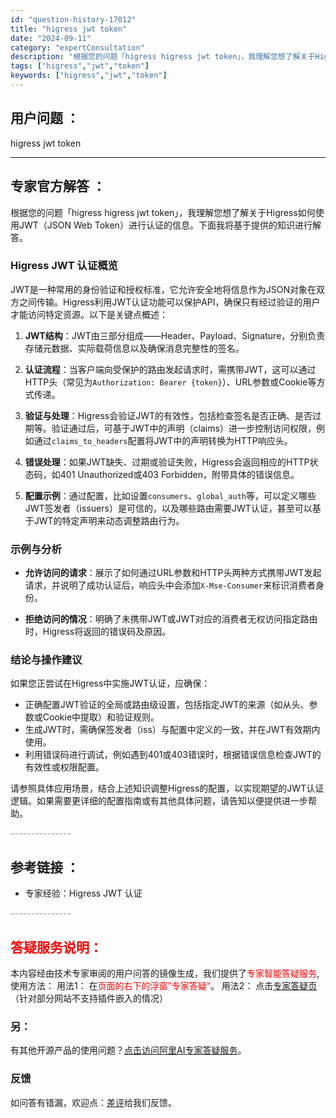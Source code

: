 ```yaml
---
id: "question-history-17012"
title: "higress jwt token"
date: "2024-09-11"
category: "expertConsultation"
description: "根据您的问题「higress higress jwt token」，我理解您想了解关于Higress如何使用JWT（JSON Web Token）进行认证的信息。下面我将基于提供的知识进行解答。### Higress JWT 认证概览JWT是一种常用的身份验证和授权标准，它允许安全地将信息作为JSO"
tags: ["higress","jwt","token"]
keywords: ["higress","jwt","token"]
---
```


## 用户问题 ： 
 higress jwt token  

---------------
## 专家官方解答 ：

根据您的问题「higress higress jwt token」，我理解您想了解关于Higress如何使用JWT（JSON Web Token）进行认证的信息。下面我将基于提供的知识进行解答。

### Higress JWT 认证概览

JWT是一种常用的身份验证和授权标准，它允许安全地将信息作为JSON对象在双方之间传输。Higress利用JWT认证功能可以保护API，确保只有经过验证的用户才能访问特定资源。以下是关键点概述：

1. **JWT结构**：JWT由三部分组成——Header、Payload、Signature，分别负责存储元数据、实际载荷信息以及确保消息完整性的签名。

2. **认证流程**：当客户端向受保护的路由发起请求时，需携带JWT，这可以通过HTTP头（常见为`Authorization: Bearer {token}`）、URL参数或Cookie等方式传递。

3. **验证与处理**：Higress会验证JWT的有效性，包括检查签名是否正确、是否过期等。验证通过后，可基于JWT中的声明（claims）进一步控制访问权限，例如通过`claims_to_headers`配置将JWT中的声明转换为HTTP响应头。

4. **错误处理**：如果JWT缺失、过期或验证失败，Higress会返回相应的HTTP状态码，如401 Unauthorized或403 Forbidden，附带具体的错误信息。

5. **配置示例**：通过配置，比如设置`consumers`、`global_auth`等，可以定义哪些JWT签发者（issuers）是可信的，以及哪些路由需要JWT认证，甚至可以基于JWT的特定声明来动态调整路由行为。

### 示例与分析

- **允许访问的请求**：展示了如何通过URL参数和HTTP头两种方式携带JWT发起请求，并说明了成功认证后，响应头中会添加`X-Mse-Consumer`来标识消费者身份。
  
- **拒绝访问的情况**：明确了未携带JWT或JWT对应的消费者无权访问指定路由时，Higress将返回的错误码及原因。

### 结论与操作建议

如果您正尝试在Higress中实施JWT认证，应确保：
- 正确配置JWT验证的全局或路由级设置，包括指定JWT的来源（如从头、参数或Cookie中提取）和验证规则。
- 生成JWT时，需确保签发者（iss）与配置中定义的一致，并在JWT有效期内使用。
- 利用错误码进行调试，例如遇到401或403错误时，根据错误信息检查JWT的有效性或权限配置。

请参照具体应用场景，结合上述知识调整Higress的配置，以实现期望的JWT认证逻辑。如果需要更详细的配置指南或有其他具体问题，请告知以便提供进一步帮助。


<font color="#949494">---------------</font> 


## 参考链接 ：

* 专家经验：Higress JWT 认证 


 <font color="#949494">---------------</font> 
 


## <font color="#FF0000">答疑服务说明：</font> 

本内容经由技术专家审阅的用户问答的镜像生成，我们提供了<font color="#FF0000">专家智能答疑服务</font>,使用方法：
用法1： 在<font color="#FF0000">页面的右下的浮窗”专家答疑“</font>。
用法2： 点击[专家答疑页](https://answer.opensource.alibaba.com/docs/intro)（针对部分网站不支持插件嵌入的情况）
### 另：


有其他开源产品的使用问题？[点击访问阿里AI专家答疑服务](https://answer.opensource.alibaba.com/docs/intro)。
### 反馈
如问答有错漏，欢迎点：[差评](https://ai.nacos.io/user/feedbackByEnhancerGradePOJOID?enhancerGradePOJOId=17018)给我们反馈。
